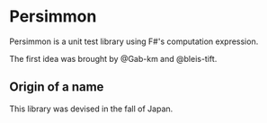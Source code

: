 # Persimmon

Persimmon is a unit test library using F#'s computation expression.

The first idea was brought by @Gab-km and @bleis-tift.

## Origin of a name

This library was devised in the fall of Japan.
